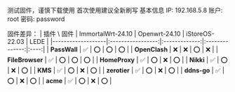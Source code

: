 测试固件，谨慎下载使用
首次使用建议全新刷写
基本信息
IP: 192.168.5.8
账户: root
密码: password

固件差异：
| 插件 \ 固件       | ImmortalWrt-24.10 | Openwrt-24.10 | iStoreOS-22.03 | LEDE |
|-------------------|:-----------------:|:-------------:|:--------------:|:----:|
| **PassWall**      |       ✅         |       ⭕      |       ⭕       |  ⭕  |
| **OpenClash**     |       ❌         |       ❌      |       ⭕       |  ❌  |
| **FileBrowser**   |       ✅         |       ⭕      |       ⭕       |  ⭕  |
| **HomeProxy**     |       ✅         |       ⭕      |       ❌       |  ⭕  |
| **Nikki**         |       ✅         |       ⭕      |       ❌       |  ⭕  |
| **KMS**           |       ✅         |       ⭕      |       ❌       |  ⭕  |
| **zerotier**      |       ✅         |       ⭕      |       ❌       |  ⭕  |
| **ddns-go**       |       ✅         |       ⭕      |       ❌       |  ⭕  |
| **acme**          |       ✅         |       ⭕      |       ❌       |  ⭕  |
